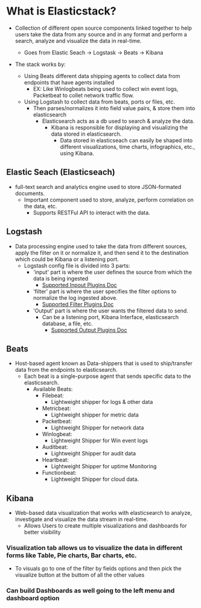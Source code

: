 # What is Elasticstack?

- Collection of different open source components linked together to help users take the data from any source and in any format and perform a search, analyze and visualize the data in real-time.
  - Goes from Elastic Seach -> Logstask -> Beats -> Kibana

- The stack works by:
  - Using Beats different data shipping agents to collect data from endpoints that have agents installed
    - EX: Like Winlogbeats being used to collect win event logs, Packetbeat to collet network traffic flow.
  - Using Logstash to collect data from beats, ports or files, etc.
    - Then parses/normalizes it into field value pairs, & store them into elasticsearch
      - Elasticsearch acts as a db used to search & analyze the data.
        - Kibana is responsible for displaying and visualizing the data stored in elasticsearch.
          - Data stored in elasticseach can easily be shaped into different visualizations, time charts, infographics, etc., using Kibana.

## Elastic Seach (Elasticseach)

- full-text search and analytics engine used to store JSON-formated documents.
  - Important component used to store, analyze, perform correlation on the data, etc.
    - Supports RESTFul API to interact with the data.

## Logstash

- Data processing engine used to take the data from different sources, apply the filter on it or normalize it, and then send it to the destination which could be Kibana or a listening port.
  - Logstash config file is divided into 3 parts:
    - 'input' part is where the user defines the source from which the data is being ingested
      - [Supported Inpout Plugins Doc](<https://www.elastic.co/guide/en/logstash/8.1/input-plugins.html>)
    - 'filter' part is where the user specifies the filter options to normalize the log ingested above.
      - [Supported Filter Plugins Doc](<https://www.elastic.co/guide/en/logstash/8.1/filter-plugins.html>)
    - 'Output' part is where the user wants the filtered data to send.
      - Can be a listening port, Kibana Interface, elasticsearch database, a file, etc.
        - [Supported Output Plugins Doc](<https://www.elastic.co/guide/en/logstash/8.1/output-plugins.html>)

## Beats

- Host-based agent known as Data-shippers that is used to ship/transfer data from the endpoints to elasticsearch.
  - Each beat is a single-purpose agent that sends specific data to the elasticsearch.
    - Available Beats:
      - Filebeat:
        - Lightweight shipper for logs & other data
      - Metricbeat:
        - Lightweight shipper for metric data
      - Packetbeat:
        - Lightweight Shipper for network data
      - Winlogbeat:
        - Lightweight Shipper for Win event logs
      - Auditbeat:
        - Lightweight Shipper for audit data
      - Heartbeat:
        - Lightweight Shipper for uptime Monitoring
      - Functionbeat:
        - Lightweight Shipper for cloud data.


## Kibana

- Web-based data visualization that works with elasticsearch to analyze, investigate and visualize the data stream in real-time.
  - Allows Users to create multiple visualizations and dashboards for better visibility


### Visualization tab allows us to visualize the data in different forms like Table, Pie charts, Bar charts, etc.

- To visuals go to one of the filter by fields options and then pick the visualize button at the buttom of all the other values


### Can build Dashboards as well going to the left menu and dashboard option